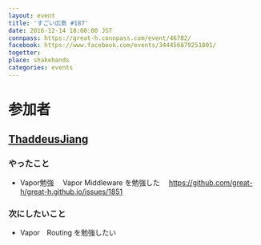 ```yaml
---
layout: event
title: 'すごい広島 #187'
date: 2016-12-14 18:00:00 JST
connpass: https://great-h.connpass.com/event/46782/
facebook: https://www.facebook.com/events/344456879251801/
togetter:
place: shakehands
categories: events
---
```


# 参加者

## [ThaddeusJiang](http://thaddeusjiang.github.io/)

### やったこと

* Vapor勉強
　Vapor Middleware を勉強した
　https://github.com/great-h/great-h.github.io/issues/1851

### 次にしたいこと

* Vapor　Routing を勉強したい